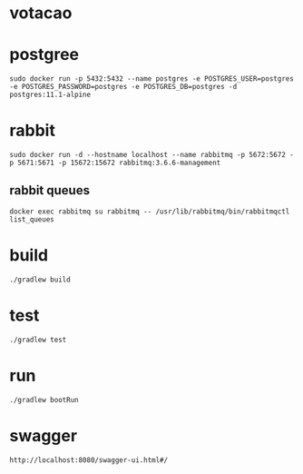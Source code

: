 # votacao

# postgree
```
sudo docker run -p 5432:5432 --name postgres -e POSTGRES_USER=postgres -e POSTGRES_PASSWORD=postgres -e POSTGRES_DB=postgres -d postgres:11.1-alpine
```


# rabbit
```
sudo docker run -d --hostname localhost --name rabbitmq -p 5672:5672 -p 5671:5671 -p 15672:15672 rabbitmq:3.6.6-management
```
## rabbit queues
```
docker exec rabbitmq su rabbitmq -- /usr/lib/rabbitmq/bin/rabbitmqctl list_queues
```


# build
```
./gradlew build
```

# test
```
./gradlew test
```


# run
```
./gradlew bootRun
```

# swagger
```
http://localhost:8080/swagger-ui.html#/
```

